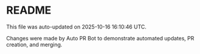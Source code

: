 # README

This file was auto-updated on 2025-10-16 16:10:46 UTC.

Changes were made by Auto PR Bot to demonstrate automated updates, PR creation, and merging.

